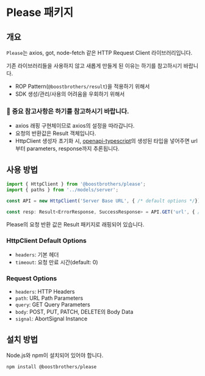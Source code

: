 # Please 패키지

## 개요

`Please`는 axios, got, node-fetch 같은 HTTP Request Client 라이브러리입니다.

기존 라이브러리들을 사용하지 않고 새롭게 만들게 된 이유는 하기를 참고하시기 바랍니다.

- ROP Pattern(`@boostbrothers/result`)을 적용하기 위해서
- SDK 생성/관리/사용의 어려움을 우회하기 위해서

### 🚨 **중요 참고사항**은 하기를 참고하시기 바랍니다.

- axios 래핑 구현체이므로 axios의 설정을 따라갑니다.
- 요청의 반환값은 Result 객체입니다.
- HttpClient 생성자 초기화 시, [openapi-typescript](https://openapi-ts.dev/)의 생성된 타입을 넣어주면 url 부터 parameters, response까지 추론됩니다.

## 사용 방법

```javascript
import { HttpClient } from '@boostbrothers/please';
import { paths } from '../models/server';

const API = new HttpClient('Server Base URL', { /* default options */});

const resp: Result<ErrorResponse, SuccessResponse> = API.GET('url', { /* request options */});
```

Please의 요청 반환 값은 Result 패키지로 래핑되어 있습니다.

### HttpClient Default Options

- `headers`: 기본 헤더
- `timeout`: 요청 만료 시간(default: 0)

### Request Options

- `headers`: HTTP Headers
- `path`: URL Path Parameters
- `query`: GET Query Parameters
- `body`: POST, PUT, PATCH, DELETE의 Body Data
- `signal`: AbortSignal Instance

## 설치 방법

Node.js와 npm이 설치되어 있어야 합니다.

```bash
npm install @boostbrothers/please
```
